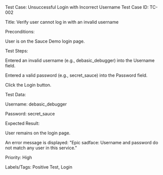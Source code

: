 Test Case: Unsuccessful Login with Incorrect Username
Test Case ID: TC-002

Title: Verify user cannot log in with an invalid username

Preconditions:

User is on the Sauce Demo login page.

Test Steps:

Entered an invalid username (e.g., debasic_debugger) into the Username field.

Entered a valid password (e.g., secret_sauce) into the Password field.

Click the Login button.

Test Data:

Username: debasic_debugger

Password: secret_sauce

Expected Result:

User remains on the login page.

An error message is displayed: "Epic sadface: Username and password do not match any user in this service."

Priority:
High

Labels/Tags:
Positive Test, Login
